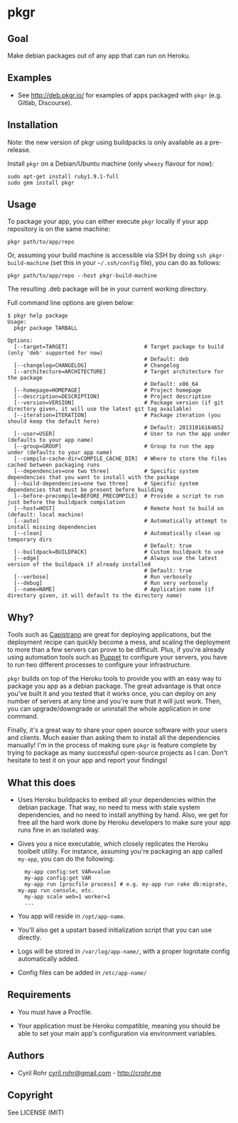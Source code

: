 # pkgr

## Goal

Make debian packages out of any app that can run on Heroku.

## Examples

* See <http://deb.pkgr.io/> for examples of apps packaged with `pkgr` (e.g. Gitlab, Discourse).

## Installation

Note: the new version of pkgr using buildpacks is only available as a pre-release.

Install `pkgr` on a Debian/Ubuntu machine (only `wheezy` flavour for now):

    sudo apt-get install ruby1.9.1-full
    sudo gem install pkgr

## Usage

To package your app, you can either execute `pkgr` locally if your app repository is on the same machine:

    pkgr path/to/app/repo

Or, assuming your build machine is accessible via SSH by doing `ssh pkgr-build-machine` (set this in your `~/.ssh/config` file), you can do as follows:

    pkgr path/to/app/repo --host pkgr-build-machine

The resulting .deb package will be in your current working directory.

Full command line options are given below:

    $ pkgr help package
    Usage:
      pkgr package TARBALL

    Options:
      [--target=TARGET]                        # Target package to build (only 'deb' supported for now)
                                               # Default: deb
      [--changelog=CHANGELOG]                  # Changelog
      [--architecture=ARCHITECTURE]            # Target architecture for the package
                                               # Default: x86_64
      [--homepage=HOMEPAGE]                    # Project homepage
      [--description=DESCRIPTION]              # Project description
      [--version=VERSION]                      # Package version (if git directory given, it will use the latest git tag available)
      [--iteration=ITERATION]                  # Package iteration (you should keep the default here)
                                               # Default: 20131016164652
      [--user=USER]                            # User to run the app under (defaults to your app name)
      [--group=GROUP]                          # Group to run the app under (defaults to your app name)
      [--compile-cache-dir=COMPILE_CACHE_DIR]  # Where to store the files cached between packaging runs
      [--dependencies=one two three]           # Specific system dependencies that you want to install with the package
      [--build-dependencies=one two three]     # Specific system dependencies that must be present before building
      [--before-precompile=BEFORE_PRECOMPILE]  # Provide a script to run just before the buildpack compilation
      [--host=HOST]                            # Remote host to build on (default: local machine)
      [--auto]                                 # Automatically attempt to install missing dependencies
      [--clean]                                # Automatically clean up temporary dirs
                                               # Default: true
      [--buildpack=BUILDPACK]                  # Custom buildpack to use
      [--edge]                                 # Always use the latest version of the buildpack if already installed
                                               # Default: true
      [--verbose]                              # Run verbosely
      [--debug]                                # Run very verbosely
      [--name=NAME]                            # Application name (if directory given, it will default to the directory name)

## Why?

Tools such as [Capistrano](http://capify.org/) are great for deploying
applications, but the deployment recipe can quickly become a mess, and scaling
the deployment to more than a few servers can prove to be difficult. Plus, if
you're already using automation tools such as
[Puppet](http://www.puppetlabs.com/) to configure your servers, you have to
run two different processes to configure your infrastructure.

`pkgr` builds on top of the Heroku tools to provide you with an easy way to package you app as a debian package. The great advantage is that once you've built it and you tested that it
works once, you can deploy on any number of servers at any time and you're
sure that it will just work. Then, you can upgrade/downgrade or uninstall the whole application in one command.

Finally, it's a great way to share your open source software with your users and clients. Much easier than asking them to install all the dependencies manually! I'm in the process of making sure `pkgr` is feature complete by trying to package as many successful open-source projects as I can. Don't hesitate to test it on your app and report your findings!

## What this does

* Uses Heroku buildpacks to embed all your dependencies within the debian package. That way, no need to mess with stale system dependencies, and no need to install anything by hand. Also, we get for free all the hard work done by Heroku developers to make sure your app runs fine in an isolated way.

* Gives you a nice executable, which closely replicates the Heroku toolbelt utility. For instance, assuming you're packaging an app called `my-app`, you can do the following:

        my-app config:set VAR=value
        my-app config:get VAR
        my-app run [procfile process] # e.g. my-app run rake db:migrate, my-app run console, etc.
        my-app scale web=1 worker=1
        ...

* You app will reside in `/opt/app-name`.

* You'll also get a upstart based initialization script that you can use directly.

* Logs will be stored in `/var/log/app-name/`, with a proper logrotate config automatically added.

* Config files can be added in `/etc/app-name/`

## Requirements

* You must have a Procfile.

* Your application must be Heroku compatible, meaning you should be able to set your main app's configuration via environment variables.

## Authors

* Cyril Rohr <cyril.rohr@gmail.com> - <http://crohr.me>

## Copyright

See LICENSE (MIT)
